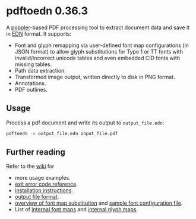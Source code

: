 # pdftoedn 0.36.3
A [poppler](https://poppler.freedesktop.org)-based PDF processing tool
to extract document data and save it in
[EDN](https://github.com/edn-format/edn) format. It supports:

* Font and glyph remapping via user-defined font map configurations
  (in JSON format) to allow glyph substitutions for Type 1 or TT fonts
  with invalid/incorrect unicode tables and even embedded CID fonts
  with missing tables.
* Path data extraction.
* Transformed image output, written directly to disk in PNG format.
* Annotations.
* PDF outlines.

## Usage

Process a pdf document and write its output to `output_file.edn`:

```sh
pdftoedn -o output_file.edn input_file.pdf
```

## Further reading

Refer to the [wiki](https://github.com/edporras/pdftoedn/wiki) for

* more usage examples.
* [exit error code reference](https://github.com/edporras/pdftoedn/wiki/Returned-Exit-Error-Codes).
* [installation instructions](https://github.com/edporras/pdftoedn/wiki/Installation).
* [output file format](https://github.com/edporras/pdftoedn/wiki/Output-Format-Description).
* [overview of font map substitution](https://github.com/edporras/pdftoedn/wiki/Overview-of-Font-Substitution-Maps) and [sample font configuration file](https://github.com/edporras/pdftoedn/wiki/Sample-Font-Map-Configuration).
* List of [internal font maps](https://github.com/edporras/pdftoedn/wiki/Internal-Font-Maps) and [internal glyph maps](https://github.com/edporras/pdftoedn/wiki/Internal-Glyph-Maps).
